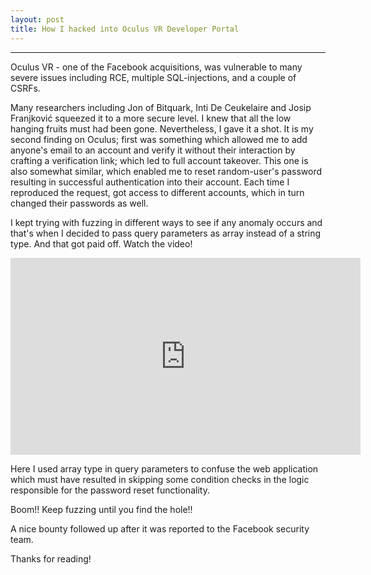 ```yaml
---
layout: post
title: How I hacked into Oculus VR Developer Portal
---
```


---


Oculus VR - one of the Facebook acquisitions, was vulnerable to many severe issues including RCE, multiple SQL-injections, and a couple of CSRFs.

Many researchers including Jon of Bitquark, Inti De Ceukelaire and Josip Franjković squeezed it to a more secure level. I knew that all the low hanging fruits must had been gone. Nevertheless, I gave it a shot. It is my second finding on Oculus; first was something which allowed me to add anyone's email to an account and verify it without their interaction by crafting a verification link; which led to full account takeover. This one is also somewhat similar, which enabled me to reset random-user's password resulting in successful authentication into their account. Each time I reproduced the request, got access to different accounts, which in turn changed their passwords as well.

I kept trying with fuzzing in different ways to see if any anomaly occurs and that's when I decided to pass query parameters as array instead of a string type. And that got paid off. 
Watch the video!



<iframe width="560" height="315" src="https://www.youtube.com/embed/01a1aProHRU" frameborder="0" allowfullscreen></iframe>

Here I used array type in query parameters to confuse the web application which must have resulted in skipping some condition checks in the logic responsible for the password reset functionality.

Boom!! Keep fuzzing until you find the hole!!


A nice bounty followed up after it was reported to the Facebook security team.


Thanks for reading!
